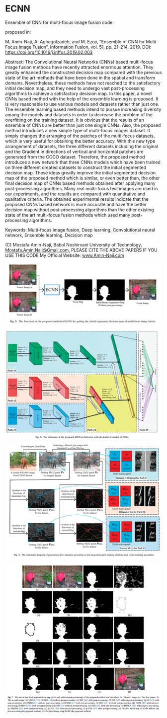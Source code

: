 # ECNN
Ensemble of CNN for multi-focus image fusion code


proposed in:

M. Amin-Naji, A. Aghagolzadeh, and M. Ezoji, “Ensemble of CNN for Multi-Focus Image Fusion”, Information Fusion, vol. 51, pp. 21–214, 2019.  DOI: https://doi.org/10.1016/j.inffus.2019.02.003

Abstract: The Convolutional Neural Networks (CNNs) based multi-focus image fusion methods have recently attracted enormous attention. They greatly enhanced the constructed decision map compared with the previous state of the art methods that have been done in the spatial and transform domains. Nevertheless, these methods have not reached to the satisfactory initial decision map, and they need to undergo vast post-processing algorithms to achieve a satisfactory decision map. In this paper, a novel CNNs based method with the help of the ensemble learning is proposed. It is very reasonable to use various models and datasets rather than just one. The ensemble learning based methods intend to pursue increasing diversity among the models and datasets in order to decrease the problem of the overfitting on the training dataset. It is obvious that the results of an ensemble of CNNs are better than just one single CNNs. Also, the proposed method introduces a new simple type of multi-focus images dataset. It simply changes the arranging of the patches of the multi-focus datasets, which is very useful for obtaining the better accuracy. With this new type arrangement of datasets, the three different datasets including the original and the Gradient in directions of vertical and horizontal patches are generated from the COCO dataset. Therefore, the proposed method introduces a new network that three CNNs models which have been trained on three different created datasets to construct the initial segmented decision map. These ideas greatly improve the initial segmented decision map of the proposed method which is similar, or even better than, the other final decision map of CNNs based methods obtained after applying many post-processing algorithms. Many real multi-focus test images are used in our experiments, and the results are compared with quantitative and qualitative criteria. The obtained experimental results indicate that the proposed CNNs based network is more accurate and have the better decision map without post-processing algorithms than the other existing state of the art multi-focus fusion methods which used many post-processing algorithms.

Keywords: Multi-focus image fusion, Deep learning, Convolutional neural network, Ensemble learning, Decision map

(C) Mostafa Amin-Naji, Babol Noshirvani University of Technology, Mostafa.Amin.Naji@Gmail.com, PLEASE CITE THE ABOVE PAPERS IF YOU USE THIS CODE My Official Website: www.Amin-Naji.com

![ECNN flowchat of fusion](https://github.com/mostafaaminnaji/ECNN/blob/master/ECNN%20flowhart%20of%20fusion%20of%20two%20images.PNG)

![ECNN Network](https://github.com/mostafaaminnaji/ECNN/blob/master/ECNN%20Network.PNG)

![ECNN patch feeding](https://github.com/mostafaaminnaji/ECNN/blob/master/The%20schematic%20diagram%20of%20generating%20three%20datasets%20according%20to%20the%20proposed%20patch%20feeding.PNG)

![comparision](https://github.com/mostafaaminnaji/ECNN/blob/master/The%20initial%20and%20final%20segmentation%20map%20(with%20and%20without%20post-processing)%20of%20the%20proposed%20method%20of%20ECNN%20and%20the%20others%20for%20%E2%80%9CFlower%20%E2%80%9D%20image..PNG)

